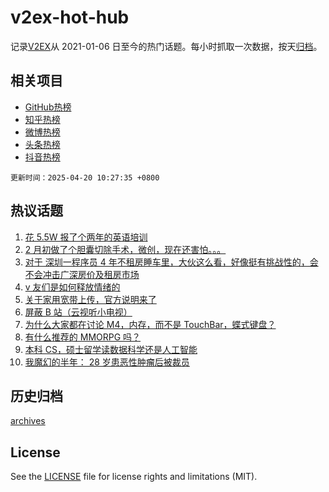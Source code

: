 # v2ex-hot-hub

 记录[V2EX](https://www.v2ex.com/)从 2021-01-06 日至今的热门话题。每小时抓取一次数据，按天[归档](archives)。
 
 ## 相关项目

- [GitHub热榜](https://github.com/snaildev/github-hot-hub)
- [知乎热榜](https://github.com/snaildev/zhihu-hot-hub)
- [微博热榜](https://github.com/snaildev/weibo-hot-hub)
- [头条热榜](https://github.com/snaildev/toutiao-hot-hub)
- [抖音热榜](https://github.com/snaildev/douyin-hot-hub)


 `更新时间：2025-04-20 10:27:35 +0800`

## 热议话题

1. [花 5.5W 报了个两年的英语培训](https://www.v2ex.com/t/1126622)
1. [2 月初做了个胆囊切除手术，微创，现在还害怕。。。](https://www.v2ex.com/t/1126646)
1. [对于 深圳一程序员 4 年不租房睡车里，大伙这么看，好像挺有挑战性的，会不会冲击广深房价及租房市场](https://www.v2ex.com/t/1126671)
1. [v 友们是如何释放情绪的](https://www.v2ex.com/t/1126690)
1. [关于家用宽带上传，官方说明来了](https://www.v2ex.com/t/1126680)
1. [屏蔽 B 站（云视听小电视）](https://www.v2ex.com/t/1126677)
1. [为什么大家都在讨论 M4，内存，而不是 TouchBar，蝶式键盘？](https://www.v2ex.com/t/1126745)
1. [有什么推荐的 MMORPG 吗？](https://www.v2ex.com/t/1126673)
1. [本科 CS，硕士留学读数据科学还是人工智能](https://www.v2ex.com/t/1126672)
1. [我魔幻的半年： 28 岁患恶性肿瘤后被裁员](https://www.v2ex.com/t/1126754)

## 历史归档

[archives](archives)

## License

See the [LICENSE](LICENSE) file for license rights and limitations (MIT).

